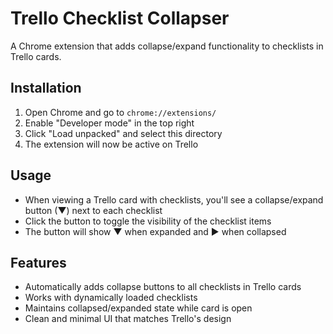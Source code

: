 # Trello Checklist Collapser

A Chrome extension that adds collapse/expand functionality to checklists in Trello cards.

## Installation

1. Open Chrome and go to `chrome://extensions/`
2. Enable "Developer mode" in the top right
3. Click "Load unpacked" and select this directory
4. The extension will now be active on Trello

## Usage

- When viewing a Trello card with checklists, you'll see a collapse/expand button (▼) next to each checklist
- Click the button to toggle the visibility of the checklist items
- The button will show ▼ when expanded and ▶ when collapsed

## Features

- Automatically adds collapse buttons to all checklists in Trello cards
- Works with dynamically loaded checklists
- Maintains collapsed/expanded state while card is open
- Clean and minimal UI that matches Trello's design

